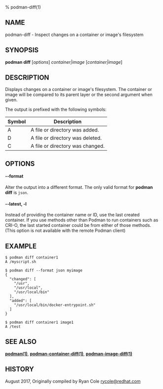 % podman-diff(1)

## NAME
podman\-diff - Inspect changes on a container or image's filesystem

## SYNOPSIS
**podman diff** [*options*] *container|image* [*container|image*]

## DESCRIPTION
Displays changes on a container or image's filesystem.  The container or image will be compared to its parent layer or the second argument when given.

The output is prefixed with the following symbols:

| Symbol | Description |
|--------|-------------|
| A | A file or directory was added.   |
| D | A file or directory was deleted. |
| C | A file or directory was changed. |

## OPTIONS

#### **--format**

Alter the output into a different format.  The only valid format for **podman diff** is `json`.

#### **--latest**, **-l**

Instead of providing the container name or ID, use the last created container. If you use methods other than Podman
to run containers such as CRI-O, the last started container could be from either of those methods. (This option is not available with the remote Podman client)

## EXAMPLE

```
$ podman diff container1
A /myscript.sh
```

```
$ podman diff --format json myimage
{
  "changed": [
    "/usr",
    "/usr/local",
    "/usr/local/bin"
  ],
  "added": [
    "/usr/local/bin/docker-entrypoint.sh"
  ]
}
```

```
$ podman diff container1 image1
A /test
```

## SEE ALSO
**[podman(1)](podman.1.md)**, **[podman-container-diff(1)](podman-container-diff.1.md)**, **[podman-image-diff(1)](podman-image-diff.1.md)**

## HISTORY
August 2017, Originally compiled by Ryan Cole <rycole@redhat.com>
